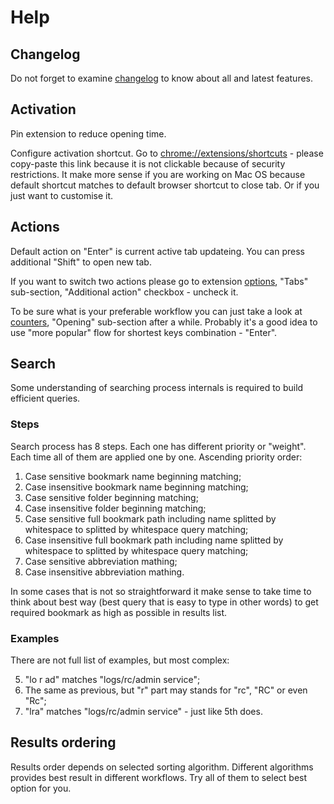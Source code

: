 # Help

## Changelog

Do not forget to examine [changelog](../changelog/changelog.html) to know about all and latest features.

## Activation

Pin extension to reduce opening time.

Configure activation shortcut. Go to [chrome://extensions/shortcuts](chrome://extensions/shortcuts) - please copy-paste this link because it is not clickable because of security restrictions. It make more sense if you are working on Mac OS because default shortcut matches to default browser shortcut to close tab. Or if you just want to customise it.

## Actions

Default action on "Enter" is current active tab updateing. You can press additional "Shift" to open new tab.

If you want to switch two actions please go to extension [options](../options/options.html), "Tabs" sub-section, "Additional action" checkbox - uncheck it.

To be sure what is your preferable workflow you can just take a look at [counters](../counters/counters.html), "Opening" sub-section after a while. Probably it's a good idea to use "more popular" flow for shortest keys combination - "Enter".

## Search

Some understanding of searching process internals is required to build efficient queries.

### Steps

Search process has 8 steps. Each one has different priority or "weight". Each time all of them are applied one by one. Ascending priority order:

1. Case sensitive bookmark name beginning matching;
2. Case insensitive bookmark name beginning matching;
3. Case sensitive folder beginning matching;
4. Case insensitive folder beginning matching;
5. Case sensitive full bookmark path including name splitted by whitespace to splitted by whitespace query matching;
6. Case insensitive full bookmark path including name splitted by whitespace to splitted by whitespace query matching;
7. Case sensitive abbreviation mathing;
8. Case insensitive abbreviation mathing.

In some cases that is not so straightforward it make sense to take time to think about best way (best query that is easy to type in other words) to get required bookmark as high as possible in results list.

### Examples

There are not full list of examples, but most complex:

5. "lo r ad" matches "logs/rc/admin service";
6. The same as previous, but "r" part may stands for "rc", "RC" or even "Rc";
7. "lra" matches "logs/rc/admin service" - just like 5th does.

## Results ordering

Results order depends on selected sorting algorithm.
Different algorithms provides best result in different workflows.
Try all of them to select best option for you.
